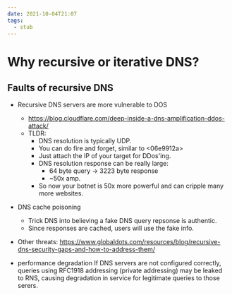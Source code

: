```yaml
---
date: 2021-10-04T21:07
tags: 
  - stub
---
```


# Why recursive or iterative DNS?

## Faults of recursive DNS

- Recursive DNS servers are more vulnerable to DOS
  - https://blog.cloudflare.com/deep-inside-a-dns-amplification-ddos-attack/
  - TLDR:
    - DNS resolution is typically UDP.
    - You can do fire and forget, similar to <06e9912a> 
    - Just attach the IP of your target for DDos'ing.
    - DNS resolution response can be really large:
      - 64 byte query -> 3223 byte response
      - ~50x amp.
    - So now your botnet is 50x more powerful and can cripple many more websites.

- DNS cache poisoning
  - Trick DNS into believing a fake DNS query repsonse is authentic.
  - Since responses are cached, users will use the fake info.

- Other threats: https://www.globaldots.com/resources/blog/recursive-dns-security-gaps-and-how-to-address-them/

- <acb33aa9> performance degradation
  If DNS servers are not configured correctly,
  queries using RFC1918 addressing (private addressing)
  may be leaked to RNS, causing degradation in service for legitimate queries to those serers.
